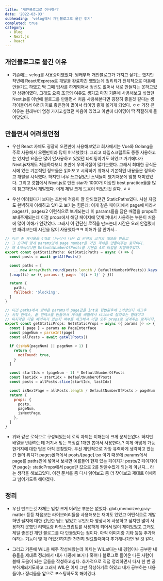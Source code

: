 ```yaml
---
title: '개인블로그로 이사하기'
date: '2022-03-03'
subheading: 'velog에서 개인블로그로 옮긴 후기'
completed: true
category:
  - Blog
  - Next.js
  - React
---
```


## 개인블로그로 옮긴 이유

- 기존에는 velog를 사용중이였었다. 원래부터 개인블로그가 가지고 싶기는 했지만 작년에 React/Express로 개발을 완료하긴 했었는데 퀄리티가 전체적으로 마음에 안들기도 하였고 딱 그때 입사를 하게되어서 정신도 없어서 새로 만들지는 못하고있던 상황이였다. 그래도 요즘 조금의 여유도 생기고 마침 기존에 사용해보고 싶었던 Next.js를 이번에 블로그를 만들면서 처음 사용해본다면 굉장히 좋을것 같다는 생각이들어서 여러가지로 좋은점이 많아서 타이밍 좋게 옮기게 되었다. ㅎㅎ 가장 큰 이유는 원래부터 엄청 가지고싶었던 마음이 있었고 이번에 타이밍이 딱 적절하게 들어맞았다.

## 만들면서 어려웠던점

- 우선 React 자체도 굉장히 오랜만에 사용해보았고 회사에서는 Vue와 Golang을 주로 사용해서 오랜만이라 많이 어색했었다. 그리고 타입스크립트도 종종 사용하고는 있지만 요즘은 많이 안사용하고 있었던 타이밍이기도 하였고 거기에다가 Next.js자체도 처음하다보니 초반에 우여곡절이 많기는했다. 그래서 최대한 공식문서에 있는 기본적인 정보들은 읽어보고 시작하기 위해서 기본적인 내용들은 정독하고 개발을 시작했다. 하지만 너무 쓰고싶었던 스택들이 였기때문에 엄청 재미있었다. 그리고 깃헙에서 Next.js로 만든 star가 1000개 이상인 best practice들을 많이 참고하면서 개발했다. 이게 제일 크게 도움이 되었던것 같다. ㅎㅎ

- 우선 어려웠다기 보다는 초반에 적응이 잘 안되었던건 StaticPaths였다. 사실 지금도 완벽하게 이해하고 있다고 보기는 힘든데; 이게 같은 페이지에서 page에 따라서 pages/1 , pages/2 이런식으로 보게되는데 이 params들을 담은 배열을 props로 보내주게되는데 이걸 props에서 해당 페이지에 맞게 꺼내서 사용하는 부분이 처음에 많이 이해가 안갔었다. 그래서 이 간단한 로직을 만드는데 시간은 오래 안걸렸지만 째려보는데 시간을 많이 사용했다ㅋㅋ 이해가 잘 안가서..

```js
// 이건 총 게시물을 4개로 나누어서 나온 값 만큼의 크기의 배열을 만들고
// 그 숫자에 맞게 params안에 page number를 가진 객체를 만들어주는 로직이다.
// 왜 4개씩이냐면 DefaultNumberOfPosts를 기본값 4로 타입을 지정해주었다.
export const getStaticPaths: GetStaticPaths = async () => {
  const posts = await getAllPosts()

  const paths = [
    ...new Array(Math.round(posts.length / DefaultNumberOfPosts)).keys(),
  ].map((i) => ({ params: { page: `${i + 1}` } }))

  return {
    paths,
    fallback: 'blocking',
  }
}
```

```js
// 이건 paths에서 받아온 params의 page값을 int로 형변환후에 1이상인지 체크후
// 시작 인덱스, 끝 인덱스를 만들어서 게시물 배열에서 slice로 잘라오는 형태이고
// 마지막은 다음 페이지가 있는지 여부를 체크해서 이걸 모두 props로 넘겨주는 로직이다.
export const getStaticProps: GetStaticProps = async ({ params }) => {
  const { page } = params as PageInterface
  const pageNum = parseInt(page)
  const allPosts = await getAllPosts()

  if (isNaN(pageNum) || pageNum < 1) {
    return {
      notFound: true,
    }
  }

  const startIdx = (pageNum - 1) * DefaultNumberOfPosts
  const lastIdx = startIdx + DefaultNumberOfPosts
  const posts = allPosts.slice(startIdx, lastIdx)

  const isNextPage = allPosts.length / DefaultNumberOfPosts > pageNum
  return {
    props: {
      posts,
      pageNum,
      isNextPage,
    },
  }
}
```

- 위와 같은 로직으로 구성되었는데 로직 자체는 이해는데 크게 문제는없다. 하지만 배열을 반환하는데 거기서 맞는 특정값 1개만 뽑아서 사용한다..? 이게 어떻게 가능한거지에 대한 답은 아직 못찾았다. 우선 개인적으로 가장 유력하게 생각하고 있는건 폴더 위치가 pages폴더에서 posts/[page].tsx 이기 때문에 params에서 page를 paths안에 넣어서 보내면 예를들어 현재 있는 페이지가 posts/2 페이지이면 page는 staticProps에서 page란 값으로 2를 받을수있게 되는게 아닌지... 라는 생각을 해보고있다. 이건 문서를 좀 다시 읽어보고 좀 더 찾아보고 제대로 이해하고 넘어가도록 해야겠다.

## 정리

- 우선 만드는것 자체는 엄청 크게 어려운 부분은 없었다. glob,memoizee,gray-matter 등등 처음보는 라이브러리들을 사용해보는 재미도 있었고 어떤식으로 개발하면 될지에 대한 간단한 팁도 얻었고 무엇보다 평상시에 사용하고 싶지만 많이 사용하지 못했던 리액트랑 타입스크립트를 사용하게 되어서 많이 재미있었고 그래도 제일 좋은건 개인 블로그를 다 만들었다는 점이다. 아직 이미지랑 기타 등등 추가해야하는 기능이 몇 개 더있긴하지만 천천히 필요할때마다 추가해나가면 될 것 같다.

- 그리고 기존에 WIL을 매주 작성해왔는데 이제는 WIL보다는 내 경험이나 공부한 내용들을 제대로 정리해서 내가 나중에 보거나 혹여나 블로그로 들어온 다른 사람이 볼때 도움이 되는 글들을 작성하고싶다. 추가적으로 직접 정리하면서 다시 한 번 공부하게되기도하고 그래서 WIL은 이제 그만 작성하기로 하였고 내가 공부하는 내용들이나 정리들을 앞으로 포스팅하도록 해야겠다.
